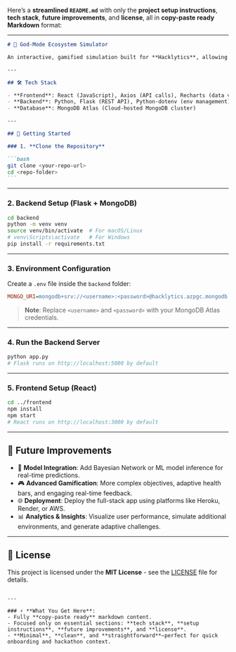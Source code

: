 Here’s a **streamlined `README.md`** with only the **project setup instructions**, **tech stack**, **future improvements**, and **license**, all in **copy-paste ready Markdown** format:

---

````markdown
# 🌿 God-Mode Ecosystem Simulator

An interactive, gamified simulation built for **Hacklytics**, allowing users to "play god" by manipulating both human and natural environmental factors. The simulation visualizes real-time effects on biodiversity and species extinction risks, using **React** (frontend), **Flask** (backend), and **MongoDB Atlas** (database).

---

## 🛠️ Tech Stack

- **Frontend**: React (JavaScript), Axios (API calls), Recharts (data visualization)
- **Backend**: Python, Flask (REST API), Python-dotenv (env management), pymongo (MongoDB driver)
- **Database**: MongoDB Atlas (Cloud-hosted MongoDB cluster)

---

## 🚀 Getting Started

### 1. **Clone the Repository**

```bash
git clone <your-repo-url>
cd <repo-folder>
```
````

---

### 2. **Backend Setup (Flask + MongoDB)**

```bash
cd backend
python -m venv venv
source venv/bin/activate  # For macOS/Linux
# venv\Scripts\activate   # For Windows
pip install -r requirements.txt
```

---

### 3. **Environment Configuration**

Create a `.env` file inside the `backend` folder:

```ini
MONGO_URI=mongodb+srv://<username>:<password>@hacklytics.azpgc.mongodb.net/?retryWrites=true&w=majority&appName=Hacklytics
```

> **Note**: Replace `<username>` and `<password>` with your MongoDB Atlas credentials.

---

### 4. **Run the Backend Server**

```bash
python app.py
# Flask runs on http://localhost:5000 by default
```

---

### 5. **Frontend Setup (React)**

```bash
cd ../frontend
npm install
npm start
# React runs on http://localhost:3000 by default
```

---

## 🎯 Future Improvements

- 🧬 **Model Integration**: Add Bayesian Network or ML model inference for real-time predictions.
- 🎮 **Advanced Gamification**: More complex objectives, adaptive health bars, and engaging real-time feedback.
- 🌐 **Deployment**: Deploy the full-stack app using platforms like Heroku, Render, or AWS.
- 📊 **Analytics & Insights**: Visualize user performance, simulate additional environments, and generate adaptive challenges.

---

## 📜 License

This project is licensed under the **MIT License** - see the [LICENSE](LICENSE) file for details.

```

---

### ⚡ **What You Get Here**:
- Fully **copy-paste ready** markdown content.
- Focused only on essential sections: **tech stack**, **setup instructions**, **future improvements**, and **license**.
- **Minimal**, **clean**, and **straightforward**—perfect for quick onboarding and hackathon context.
```
